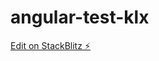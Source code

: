 # angular-test-klx

[Edit on StackBlitz ⚡️](https://stackblitz.com/edit/angular-router-basic-example-pfvzuu)